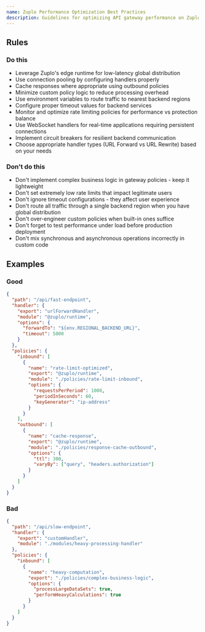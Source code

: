 ```yaml
---
name: Zuplo Performance Optimization Best Practices  
description: Guidelines for optimizing API gateway performance on Zuplo platform
---
```

## Rules

### Do this

- Leverage Zuplo's edge runtime for low-latency global distribution
- Use connection pooling by configuring handlers properly
- Cache responses where appropriate using outbound policies
- Minimize custom policy logic to reduce processing overhead
- Use environment variables to route traffic to nearest backend regions
- Configure proper timeout values for backend services
- Monitor and optimize rate limiting policies for performance vs protection balance
- Use WebSocket handlers for real-time applications requiring persistent connections
- Implement circuit breakers for resilient backend communication
- Choose appropriate handler types (URL Forward vs URL Rewrite) based on your needs

### Don't do this

- Don't implement complex business logic in gateway policies - keep it lightweight
- Don't set extremely low rate limits that impact legitimate users
- Don't ignore timeout configurations - they affect user experience
- Don't route all traffic through a single backend region when you have global distribution
- Don't over-engineer custom policies when built-in ones suffice
- Don't forget to test performance under load before production deployment
- Don't mix synchronous and asynchronous operations incorrectly in custom code

## Examples

### Good

```json
{
  "path": "/api/fast-endpoint",
  "handler": {
    "export": "urlForwardHandler",
    "module": "@zuplo/runtime",
    "options": {
      "forwardTo": "${env.REGIONAL_BACKEND_URL}",
      "timeout": 5000
    }
  },
  "policies": {
    "inbound": [
      {
        "name": "rate-limit-optimized",
        "export": "@zuplo/runtime",
        "module": "./policies/rate-limit-inbound",
        "options": {
          "requestsPerPeriod": 1000,
          "periodInSeconds": 60,
          "keyGenerator": "ip-address"
        }
      }
    ],
    "outbound": [
      {
        "name": "cache-response",
        "export": "@zuplo/runtime",
        "module": "./policies/response-cache-outbound",
        "options": {
          "ttl": 300,
          "varyBy": ["query", "headers.authorization"]
        }
      }
    ]
  }
}
```

### Bad

```json
{
  "path": "/api/slow-endpoint",
  "handler": {
    "export": "customHandler",
    "module": "./modules/heavy-processing-handler"
  },
  "policies": {
    "inbound": [
      {
        "name": "heavy-computation", 
        "export": "./policies/complex-business-logic",
        "options": {
          "processLargeDataSets": true,
          "performHeavyCalculations": true
        }
      }
    ]
  }
}
```
